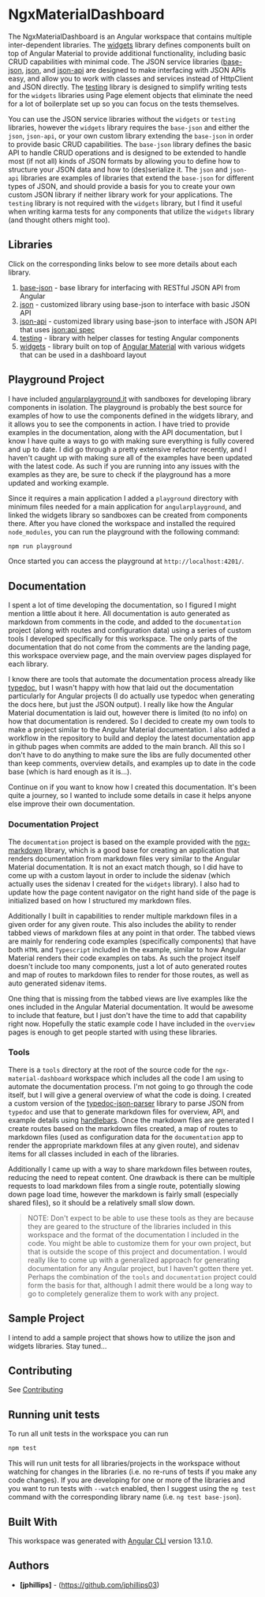 # NgxMaterialDashboard

The NgxMaterialDashboard is an Angular workspace that contains multiple inter-dependent libraries. The [widgets](widgets) library defines components built on top of Angular Material to provide additional functionality, including basic CRUD capabilities with minimal code. The JSON service libraries ([base-json](base-json), [json](json), and [json-api](json-api) are designed to make interfacing with JSON APIs easy, and allow you to work with classes and services instead of HttpClient and JSON directly. The [testing](testing) library is designed to simplify writing tests for the `widgets` libraries using Page element objects that eliminate the need for a lot of boilerplate set up so you can focus on the tests themselves.

You can use the JSON service libraries without the `widgets` or `testing` libraries, however the `widgets` library requires the `base-json` and either the `json`, `json-api`, or your own custom library extending the `base-json` in order to provide basic CRUD capabilities. The `base-json` library defines the basic API to handle CRUD operations and is designed to be extended to handle most (if not all) kinds of JSON formats by allowing you to define how to structure your JSON data and how to (des)serialize it. The `json` and `json-api` libraries are examples of libraries that extend the `base-json` for different types of JSON, and should provide a basis for you to create your own custom JSON library if neither library work for your applications. The `testing` library is not required with the `widgets` library, but I find it useful when writing karma tests for any components that utilize the `widgets` library (and thought others might too).

## Libraries

Click on the corresponding links below to see more details about each library.

1. [base-json](base-json) - base library for interfacing with RESTful JSON API from Angular
2. [json](json) - customized library using base-json to interface with basic JSON API
3. [json-api](json-api) - customized library using base-json to interface with JSON API that uses [json:api spec](https://jsonapi.org)
4. [testing](testing) - library with helper classes for testing Angular components
5. [widgets](widgets) - library built on top of  [Angular Material](https://material.angular.io) with various widgets that can be used in a dashboard layout

## Playground Project

I have included [angularplayground.it](https://angularplayground.it) with sandboxes for developing library components in isolation. The playground is probably the best source for examples of how to use the components defined in the widgets library, and it allows you to see the components in action. I have tried to provide examples in the documentation, along with the API documentation, but I know I have quite a ways to go with making sure everything is fully covered and up to date. I did go through a pretty extensive refactor recently, and I haven't caught up with making sure all of the examples have been updated with the latest code. As such if you are running into any issues with the examples as they are, be sure to check if the playground has a more updated and working example.

Since it requires a main application I added a `playground` directory with minimum files needed for a main application for `angularplayground`, and linked the widgets library so sandboxes can be created from components there. After you have cloned the workspace and installed the required `node_modules`, you can run the playground with the following command:

```bash
npm run playground
```

Once started you can access the playground at `http://localhost:4201/`.

## Documentation

I spent a lot of time developing the documentation, so I figured I might mention a little about it here. All documentation is auto generated as markdown from comments in the code, and added to the `documentation` project (along with routes and configuration data) using a series of custom tools I developed specifically for this workspace. The only parts of the documentation that do not come from the comments are the landing page, this workspace overview page, and the main overview pages displayed for each library.

I know there are tools that automate the documentation process already like [typedoc](https://typedoc.org/), but I wasn't happy with how that laid out the documentation particularly for Angular projects (I do actually use typedoc when generating the docs here, but just the JSON output). I really like how the Angular Material documentation is laid out, however there is limited (to no info) on how that documentation is rendered. So I decided to create my own tools to make a project similar to the Angular Material documentation. I also added a workflow in the repository to build and deploy the latest documentation app in github pages when commits are added to the main branch. All this so I don't have to do anything to make sure the libs are fully documented other than keep comments, overview details, and examples up to date in the code base (which is hard enough as it is...).

Continue on if you want to know how I created this documentation. It's been quite a journey, so I wanted to include some details in case it helps anyone else improve their own documentation.

### Documentation Project

The `documentation` project is based on the example provided with the [ngx-markdown](https://www.npmjs.com/package/ngx-markdown) library, which is a good base for creating an application that renders documentation from markdown files very similar to the Angular Material documentation. It is not an exact match though, so I did have to come up with a custom layout in order to include the sidenav (which actually uses the sidenav I created for the `widgets` library). I also had to update how the page content navigator on the right hand side of the page is initialized based on how I structured my markdown files.

Additionally I built in capabilities to render multiple markdown files in a given order for any given route. This also includes the ability to render tabbed views of markdown files at any point in that order. The tabbed views are mainly for rendering code examples (specifically components) that have both `HTML` and `Typescript` included in the example, similar to how Angular Material renders their code examples on tabs. As such the project itself doesn't include too many components, just a lot of auto generated routes and map of routes to markdown files to render for those routes, as well as auto generated sidenav items.

One thing that is missing from the tabbed views are live examples like the ones included in the Angular Material documentation. It would be awesome to include that feature, but I just don't have the time to add that capability right now. Hopefully the static example code I have included in the `overview` pages is enough to get people started with using these libraries.

### Tools

There is a `tools` directory at the root of the source code for the `ngx-material-dashboard` workspace which includes all the code I am using to automate the documentation process. I'm not going to go through the code itself, but I will give a general overview of what the code is doing. I created a custom version of the [typedoc-json-parser](https://www.npmjs.com/package/typedoc-json-parser) library to parse JSON from `typedoc` and use that to generate markdown files for overview, API, and example details using [handlebars](https://handlebarsjs.com/). Once the markdown files are generated I create routes based on the markdown files created, a map of routes to markdown files (used as configuration data for the `documentation` app to render the appropriate markdown files at any given route), and sidenav items for all classes included in each of the libraries.

Additionally I came up with a way to share markdown files between routes, reducing the need to repeat content. One drawback is there can be multiple requests to load markdown files from a single route, potentially slowing down page load time, however the markdown is fairly small (especially shared files), so it should be a relatively small slow down.

> NOTE: Don't expect to be able to use these tools as they are because they are geared to the structure of the libraries included in this workspace and the format of the documentation I included in the code. You might be able to customize them for your own project, but that is outside the scope of this project and documentation. I would really like to come up with a generalized approach for generating documentation for any Angular project, but I haven't gotten there yet. Perhaps the combination of the `tools` and `documentation` project could form the basis for that, although I admit there would be a long way to go to completely generalize them to work with any project.

## Sample Project

I intend to add a sample project that shows how to utilize the json and widgets libraries. Stay tuned...

## Contributing

See [Contributing](https://github.com/ngx-material-dashboard/ngx-material-dashboard/CONTRIBUTING.md)

## Running unit tests

To run all unit tests in the workspace you can run

```bash
npm test
```

This will run unit tests for all libraries/projects in the workspace without watching for changes in the libraries (i.e. no re-runs of tests if you make any code changes). If you are developing for one or more of the libraries and you want to run tests with `--watch` enabled, then I suggest using the `ng test` command with the corresponding library name (i.e. `ng test base-json`).

## Built With

This workspace was generated with [Angular CLI](https://github.com/angular/angular-cli) version 13.1.0.

## Authors

* **[jphillips]** - (https://github.com/jphillips03)
